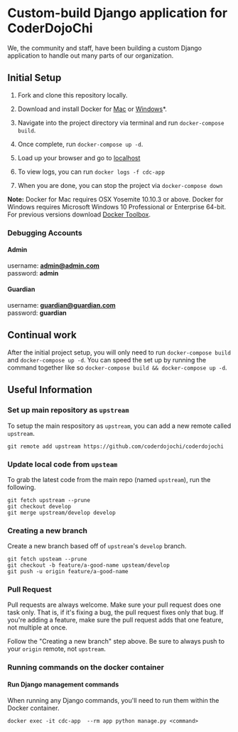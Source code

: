 # Custom-build Django application for CoderDojoChi

We, the community and staff, have been building a custom Django application to handle out many parts of our organization.


## Initial Setup

1. Fork and clone this repository locally.

1. Download and install Docker for [Mac][docker-mac] or [Windows][docker-windows]*.

1. Navigate into the project directory via terminal and run `docker-compose build`.

1. Once complete, run `docker-compose up -d`.

1. Load up your browser and go to [localhost]

1. To view logs, you can run `docker logs -f cdc-app`

1. When you are done, you can stop the project via `docker-compose down`

**Note:** Docker for Mac requires OSX Yosemite 10.10.3 or above. Docker for Windows requires Microsoft Windows 10 Professional or Enterprise 64-bit. For previous versions download [Docker Toolbox][docker-toolbox].

### Debugging Accounts

#### Admin
username: **admin@admin.com**  
password: **admin**

#### Guardian
username: **guardian@guardian.com**  
password: **guardian**


## Continual work

After the initial project setup, you will only need to run `docker-compose build` and `docker-compose up -d`. You can speed the set up by running the command together like so `docker-compose build && docker-compose up -d`.

## Useful Information

### Set up main repository as `upstream`

To setup the main respository as `upstream`, you can add a new remote called `upstream`.

```console
git remote add upstream https://github.com/coderdojochi/coderdojochi
```

### Update local code from `upsteam`

To grab the latest code from the main repo (named `upstream`), run the following.

```console
git fetch upstream --prune
git checkout develop
git merge upstream/develop develop
```

### Creating a new branch

Create a new branch based off of `upstream`'s `develop` branch.

```console
git fetch upsteam --prune
git checkout -b feature/a-good-name upsteam/develop
git push -u origin feature/a-good-name
```

### Pull Request

Pull requests are always welcome. Make sure your pull request does one task only. That is, if it's fixing a bug, the pull request fixes only that bug. If you're adding a feature, make sure the pull request adds that one feature, not multiple at once.

Follow the "Creating a new branch" step above. Be sure to always push to your `origin` remote, not `upstream`.


### Running commands on the docker container

#### Run Django management commands
When running any Django commands, you'll need to run them within the Docker container.

```console
docker exec -it cdc-app  --rm app python manage.py <command>
```



[docker-mac]: https://www.docker.com/docker-mac
[docker-windows]: https://www.docker.com/docker-windows
[docker-toolbox]: https://www.docker.com/products/docker-toolbox
[localhost]: http://localhost/
